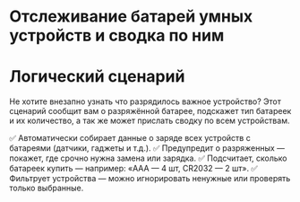 # Отслеживание батарей умных устройств и сводка по ним
# Логический сценарий

Не хотите внезапно узнать что разрядилось важное устройство? Этот сценарий сообщит вам о разряжённой батарее, подскажет тип батареек и их количество, а так же может прислать сводку по всем устройствам.


✅ Автоматически собирает данные о заряде всех устройств с батареями (датчики, гаджеты и т.д.).
✅ Предупредит о разряженных — покажет, где срочно нужна замена или зарядка.
✅ Подсчитает, сколько батареек купить — например: «AAA — 4 шт, CR2032 — 2 шт».
✅ Фильтрует устройства — можно игнорировать ненужные или проверять только выбранные.